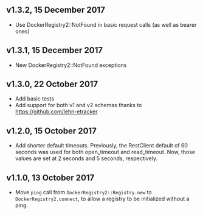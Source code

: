 ## v1.3.2, 15 December 2017

- Use DockerRegistry2::NotFound in basic request calls (as well as bearer ones)

## v1.3.1, 15 December 2017

- New DockerRegistry2::NotFound exceptions

## v1.3.0, 22 October 2017

- Add basic tests
- Add support for both v1 and v2 schemas thanks to https://github.com/lehn-etracker

## v1.2.0, 15 October 2017

- Add shorter default timeouts. Previously, the RestClient default of 60 seconds
  was used for both open_timeout and read_timeout. Now, those values are set at
  2 seconds and 5 seconds, respectively.

## v1.1.0, 13 October 2017

- Move `ping` call from `DockerRegistry2::Registry.new` to
  `DockerRegistry2.connect`, to allow a registry to be initialized without a
  ping.

